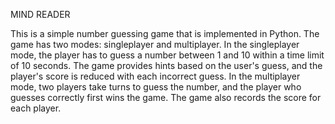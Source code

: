 MIND READER

This is a simple number guessing game that is implemented in Python. The game has two modes: singleplayer and multiplayer. In the singleplayer mode, the player has to guess a number between 1 and 10 within a time limit of 10 seconds. The game provides hints based on the user's guess, and the player's score is reduced with each incorrect guess. In the multiplayer mode, two players take turns to guess the number, and the player who guesses correctly first wins the game. The game also records the score for each player.
